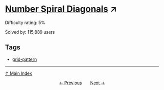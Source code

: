 # [Number Spiral Diagonals](https://projecteuler.net/problem=28) ↗️

Difficulty rating: 5%

Solved by: 115,889 users
## Tags

- [grid-pattern](../tags/grid-pattern.md)



---

[↑ Main Index](../README.md)


<div align=center><a href='27.md'>← Previous</a> &nbsp;&nbsp; &nbsp;&nbsp;  <a href='29.md'>Next →</a></div>
